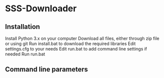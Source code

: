 # SSS-Downloader

## Installation
Install Python 3.x on your computer
Download all files, either through zip file or using git
Run install.bat to download the required libraries
Edit settings.cfg to your needs
Edit run.bat to add command line settings if needed
Run run.bat

## Command line parameters
